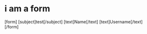 # i am a form

[form]
    [subject]test[/subject]
    [text]Name[/text]
    [text]Username[/text]
[/form]